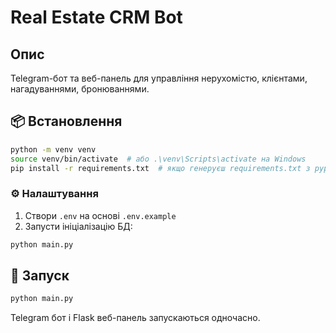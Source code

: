# Real Estate CRM Bot

## Опис
Telegram-бот та веб-панель для управління нерухомістю, клієнтами, нагадуваннями, бронюваннями.

## 📦 Встановлення

```bash
python -m venv venv
source venv/bin/activate  # або .\venv\Scripts\activate на Windows
pip install -r requirements.txt  # якщо генеруєш requirements.txt з pyproject.toml
```

### ⚙️ Налаштування
1. Створи `.env` на основі `.env.example`
2. Запусти ініціалізацію БД:

```bash
python main.py
```

## 🚀 Запуск
```bash
python main.py
```

Telegram бот і Flask веб-панель запускаються одночасно.